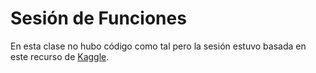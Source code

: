 # Sesión de Funciones

En esta clase no hubo código como tal pero la sesión estuvo basada en este recurso de [Kaggle](https://www.kaggle.com/code/colinmorris/functions-and-getting-help/tutorial).
